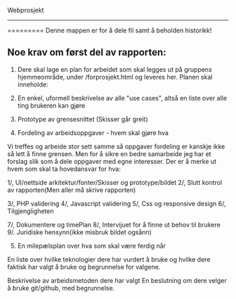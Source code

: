 Webprosjekt
_____________________________
=========
Denne mappen er for å dele fil samt å beholden historikk!






<h2>Noe krav om først del av rapporten:</h2>


1. Dere skal lage en plan for arbeidet som skal legges ut på gruppens hjemmeområde, under /forprosjekt.html og leveres her.
Planen skal inneholde:

2. En enkel, uformell beskrivelse av alle "use cases", altså en liste over alle ting brukeren kan gjøre


3. Prototype av grensesnittet (Skisser går greit)



4. Fordeling av arbeidsoppgaver - hvem skal gjøre hva

Vi treffes og arbeide stor sett samme så oppgaver fordeling er kanskje ikke så lett å finne grensen.
Men for å sikre en bedre samarbeide jeg har et forslag slik som å dele oppgaver med egne interesser. 
Der er å merke ut hvem som skal ta hovedansvar for hva:


1/, UI/nettside arkitektur/fonter/Skisser og prototype/bildet
2/, Slutt kontrol av rapporten(Men aller må skrive rapporten)


3/, PHP validering
4/, Javascript validering
5/, Css og responsive design
6/, Tilgjengligheten


7/, Dokumentere og timePlan
8/, Intervijuet for å finne ut behov til brukere 
9/. Juridiske hensynn(ikke misbruk bildet ogsånn)

5. En milepælsplan over hva som skal være ferdig når 




En liste over hvilke teknologier dere har vurdert å bruke og hvilke dere faktisk har valgt å bruke og begrunnelse for valgene.



Beskrivelse av arbeidsmetoden dere har valgt
En beslutning om dere velger å bruke git/github, med begrunnelse.
